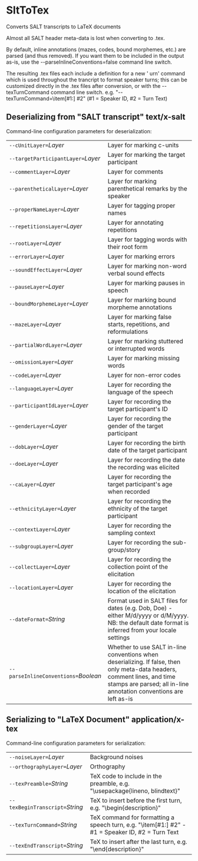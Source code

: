 # SltToTex

Converts SALT transcripts to LaTeX documents

Almost all SALT header meta-data is lost when converting to .tex.

By default, inline annotations (mazes, codes, bound morphemes, etc.) are parsed (and thus removed). If you want them to be included in the output as-is, use the --parseInlineConventions=false command line switch.
 

The resulting .tex files each include a definition for a new '	urn' command which is used throughout the trancript to format speaker turns; this can be customized directly in the .tex files after conversion, or with the --texTurnCommand command line switch. e.g. "--texTurnCommand=\item[#1:] #2"
 (#1 = Speaker ID, #2 = Turn Text)

## Deserializing from "SALT transcript" text/x-salt

Command-line configuration parameters for deserialization:

|   |   |
|:--|:--|
| `--cUnitLayer=`*Layer* | Layer for marking c-units |
| `--targetParticipantLayer=`*Layer* | Layer for marking the target participant |
| `--commentLayer=`*Layer* | Layer for comments |
| `--parentheticalLayer=`*Layer* | Layer for marking parenthetical remarks by the speaker |
| `--properNameLayer=`*Layer* | Layer for tagging proper names |
| `--repetitionsLayer=`*Layer* | Layer for annotating repetitions |
| `--rootLayer=`*Layer* | Layer for tagging words with their root form |
| `--errorLayer=`*Layer* | Layer for marking errors |
| `--soundEffectLayer=`*Layer* | Layer for marking non-word verbal sound effects |
| `--pauseLayer=`*Layer* | Layer for marking pauses in speech |
| `--boundMorphemeLayer=`*Layer* | Layer for marking bound morpheme annotations |
| `--mazeLayer=`*Layer* | Layer for marking false starts, repetitions, and reformulations |
| `--partialWordLayer=`*Layer* | Layer for marking stuttered or interrupted words |
| `--omissionLayer=`*Layer* | Layer for marking missing words |
| `--codeLayer=`*Layer* | Layer for non-error codes |
| `--languageLayer=`*Layer* | Layer for recording the language of the speech |
| `--participantIdLayer=`*Layer* | Layer for recording the target participant's ID |
| `--genderLayer=`*Layer* | Layer for recording the gender of the target participant |
| `--dobLayer=`*Layer* | Layer for recording the birth date of the target participant |
| `--doeLayer=`*Layer* | Layer for recording the date the recording was elicited |
| `--caLayer=`*Layer* | Layer for recording the target participant's age when recorded |
| `--ethnicityLayer=`*Layer* | Layer for recording the ethnicity of the target participant |
| `--contextLayer=`*Layer* | Layer for recording the sampling context |
| `--subgroupLayer=`*Layer* | Layer for recording the sub-group/story |
| `--collectLayer=`*Layer* | Layer for recording the collection point of the elicitation |
| `--locationLayer=`*Layer* | Layer for recording the location of the elicitation |
| `--dateFormat=`*String* | Format used in SALT files for dates (e.g. Dob, Doe) - either M/d/yyyy or d/M/yyyy. NB: the default date format is inferred from your locale settings |
| `--parseInlineConventions=`*Boolean* | Whether to use SALT in-line conventions when deserializing. If false, then only meta-data headers, comment lines, and time stamps are parsed; all in-line annotation conventions are left as-is |

## Serializing to "LaTeX Document" application/x-tex

Command-line configuration parameters for serialization:

|   |   |
|:--|:--|
| `--noiseLayer=`*Layer* | Background noises |
| `--orthographyLayer=`*Layer* | Orthography |
| `--texPreamble=`*String* | TeX code to include in the preamble, e.g. "\usepackage{lineno, blindtext}" |
| `--texBeginTranscript=`*String* | TeX to insert before the first turn, e.g. "\begin{description}" |
| `--texTurnCommand=`*String* | TeX command for formatting a speech turn, e.g. "\item[#1:] #2" - #1 = Speaker ID, #2 = Turn Text |
| `--texEndTranscript=`*String* | TeX to insert after the last turn, e.g. "\end{description}" |
